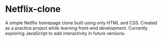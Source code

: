 # Netflix-clone
A simple Netflix homepage clone built using only HTML and CSS. Created as a practice project while learning front-end development. Currently exploring JavaScript to add interactivity in future versions.
